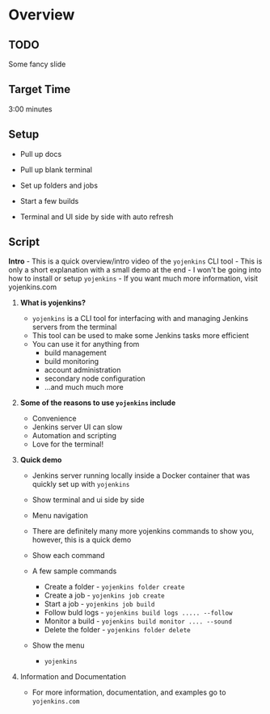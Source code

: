 # Overview

## TODO

Some fancy slide

## Target Time

3:00 minutes


## Setup

- Pull up docs
- Pull up blank terminal
- Set up folders and jobs
- Start a few builds

- Terminal and UI side by side with auto refresh


## Script

**Intro**
    - This is a quick overview/intro video of the `yojenkins` CLI tool
    - This is only a short explanation with a small demo at the end
    - I won't be going into how to install or setup `yojenkins`
    - If you want much more information, visit yojenkins.com


1. **What is yojenkins?**
   - `yojenkins` is a CLI tool for interfacing with and managing Jenkins servers from the terminal
   - This tool can be used to make some Jenkins tasks more efficient
   - You can use it for anything from 
        - build management
        - build monitoring
        - account administration
        - secondary node configuration
        - ...and much much more

2. **Some of the reasons to use `yojenkins` include**
   - Convenience
   - Jenkins server UI can slow
   - Automation and scripting
   - Love for the terminal!

5. **Quick demo**
    - Jenkins server running locally inside a Docker container that was quickly set up with `yojenkins`
    - Show terminal and ui side by side
    - Menu navigation
    - There are definitely many more yojenkins commands to show you, however, this is a quick demo

    - Show each command

    - A few sample commands
        - Create a folder - `yojenkins folder create`
        - Create a job - `yojenkins job create`
        - Start a job - `yojenkins job build`
        - Follow buld logs - `yojenkins build logs ..... --follow`
        - Monitor a build - `yojenkins build monitor .... --sound`
        - Delete the folder - `yojenkins folder delete`
    - Show the menu
        - `yojenkins`

4. Information and Documentation
    - For more information, documentation, and examples go to `yojenkins.com`
